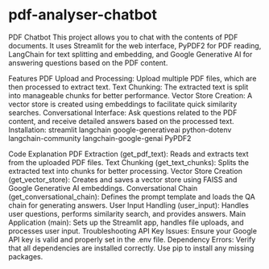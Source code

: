 # pdf-analyser-chatbot

PDF Chatbot
This project allows you to chat with the contents of PDF documents. It uses Streamlit for the web interface, PyPDF2 for PDF reading, LangChain for text splitting and embedding, and Google Generative AI for answering questions based on the PDF content.

Features
PDF Upload and Processing: Upload multiple PDF files, which are then processed to extract text.
Text Chunking: The extracted text is split into manageable chunks for better performance.
Vector Store Creation: A vector store is created using embeddings to facilitate quick similarity searches.
Conversational Interface: Ask questions related to the PDF content, and receive detailed answers based on the processed text.
Installation:
streamlit
langchain
google-generativeai
python-dotenv
langchain-community
langchain-google-genai
PyPDF2

Code Explanation
PDF Extraction (get_pdf_text): Reads and extracts text from the uploaded PDF files.
Text Chunking (get_text_chunks): Splits the extracted text into chunks for better processing.
Vector Store Creation (get_vector_store): Creates and saves a vector store using FAISS and Google Generative AI embeddings.
Conversational Chain (get_conversational_chain): Defines the prompt template and loads the QA chain for generating answers.
User Input Handling (user_input): Handles user questions, performs similarity search, and provides answers.
Main Application (main): Sets up the Streamlit app, handles file uploads, and processes user input.
Troubleshooting
API Key Issues: Ensure your Google API key is valid and properly set in the .env file.
Dependency Errors: Verify that all dependencies are installed correctly. Use pip to install any missing packages.

